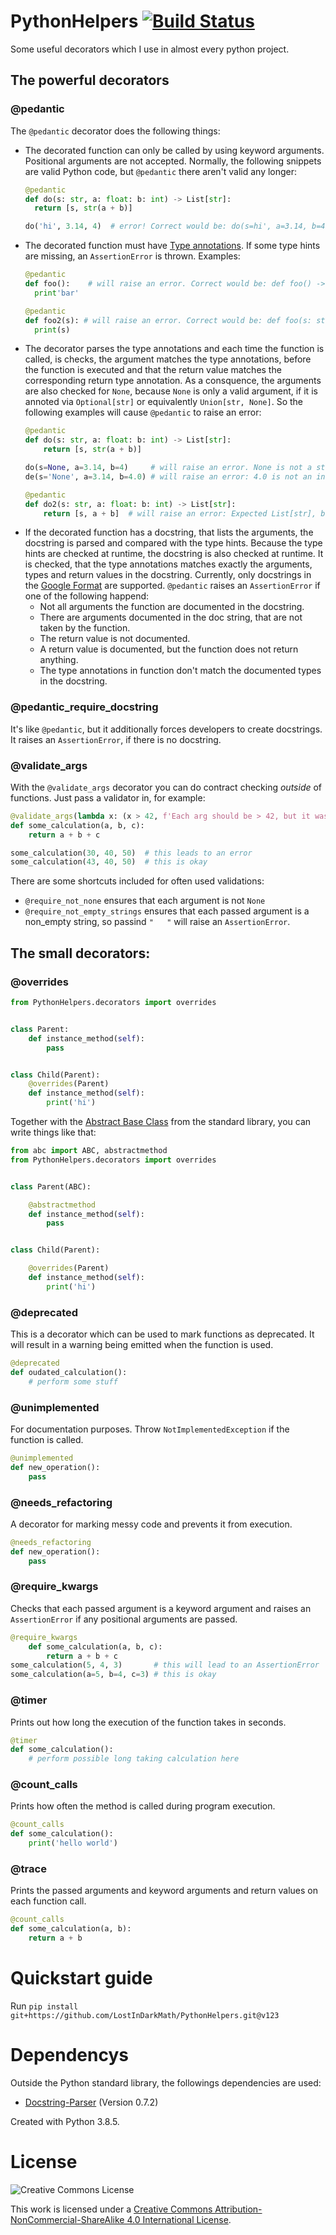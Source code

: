 # PythonHelpers [![Build Status](https://travis-ci.com/LostInDarkMath/PythonHelpers.svg?branch=master)](https://travis-ci.com/LostInDarkMath/PythonHelpers)
Some useful decorators which I use in almost every python project.

## The powerful decorators
### @pedantic
The `@pedantic` decorator does the following things:
- The decorated function can only be called by using keyword arguments. Positional arguments are not accepted. Normally, the following snippets are valid Python code, but `@pedantic` there aren't valid any longer:
  ```python
  @pedantic
  def do(s: str, a: float: b: int) -> List[str]:
    return [s, str(a + b)]

  do('hi', 3.14, 4)  # error! Correct would be: do(s=hi', a=3.14, b=4)
  ```
- The decorated function must have [Type annotations](https://docs.python.org/3/library/typing.html). If some type hints are missing, an `AssertionError` is thrown. Examples:
  ```python
  @pedantic
  def foo():    # will raise an error. Correct would be: def foo() -> None:
    print'bar'

  @pedantic
  def foo2(s): # will raise an error. Correct would be: def foo(s: str) -> None:
    print(s)
  ```
- The decorator parses the type annotations and each time the function is called, is checks, the argument matches the type annotations, before the function is executed and that the return value matches the corresponding return type annotation. As a consquence, the arguments are also checked for `None`, because `None` is only a valid argument, if it is annoted via `Optional[str]` or equivalently `Union[str, None]`. So the following examples will cause `@pedantic` to raise an error:
    ```python
    @pedantic
    def do(s: str, a: float: b: int) -> List[str]:
        return [s, str(a + b)]

    do(s=None, a=3.14, b=4)     # will raise an error. None is not a string.
    de(s='None', a=3.14, b=4.0) # will raise an error: 4.0 is not an int.

    @pedantic
    def do2(s: str, a: float: b: int) -> List[str]:
        return [s, a + b]  # will raise an error: Expected List[str], but a + b is a float
    ```
- If the decorated function has a docstring, that lists the arguments, the docstring is parsed and compared with the type hints. Because the type hints are checked at runtime, the docstring is also checked at runtime. It is checked, that the type annotations matches exactly the arguments, types and return values in the docstring. Currently, only docstrings in the [Google Format](https://google.github.io/styleguide/pyguide.html) are supported.
`@pedantic` raises an `AssertionError` if one of the following happend:
  - Not all arguments the function are documented in the docstring.
  - There are arguments documented in the doc string, that are not taken by the function.
  - The return value is not documented.
  - A return value is documented, but the function does not return anything.
  - The type annotations in function don't match the documented types in the docstring.

### @pedantic_require_docstring
It's like `@pedantic`, but it additionally forces developers to create docstrings. It raises an `AssertionError`, if there is no docstring.

### @validate_args
With the `@validate_args` decorator you can do contract checking *outside* of functions. Just pass a validator in, for example:
```python
@validate_args(lambda x: (x > 42, f'Each arg should be > 42, but it was {x}.'))
def some_calculation(a, b, c):
    return a + b + c

some_calculation(30, 40, 50)  # this leads to an error
some_calculation(43, 40, 50)  # this is okay
```
There are some shortcuts included for often used validations:
- `@require_not_none` ensures that each argument is not `None`
- `@require_not_empty_strings` ensures that each passed argument is a non_empty string, so passind `"   "` will raise an `AssertionError`.

## The small decorators:
### @overrides
```python
from PythonHelpers.decorators import overrides


class Parent:
    def instance_method(self):
        pass


class Child(Parent):
    @overrides(Parent)
    def instance_method(self):
        print('hi')
```
Together with the [Abstract Base Class](https://docs.python.org/3/library/abc.html) from the standard library, you can write things like that:

```python
from abc import ABC, abstractmethod
from PythonHelpers.decorators import overrides


class Parent(ABC):

    @abstractmethod
    def instance_method(self):
        pass


class Child(Parent):

    @overrides(Parent)
    def instance_method(self):
        print('hi')
```

### @deprecated
This is a decorator which can be used to mark functions as deprecated. It will result in a warning being emitted when the function is used.
```python
@deprecated
def oudated_calculation():
    # perform some stuff
```

### @unimplemented
For documentation purposes. Throw `NotImplementedException` if the function is called.
```python
@unimplemented
def new_operation():
    pass
```

### @needs_refactoring
A decorator for marking messy code and prevents it from execution.
```python
@needs_refactoring
def new_operation():
    pass
```

### @require_kwargs
Checks that each passed argument is a keyword argument and raises an `AssertionError` if any positional arguments are passed.
```python
@require_kwargs
    def some_calculation(a, b, c):
        return a + b + c
some_calculation(5, 4, 3)       # this will lead to an AssertionError
some_calculation(a=5, b=4, c=3) # this is okay
```

### @timer
Prints out how long the execution of the function takes in seconds.
```python
@timer
def some_calculation():
    # perform possible long taking calculation here
```

### @count_calls
Prints how often the method is called during program execution.
```python
@count_calls
def some_calculation():
    print('hello world')
```

### @trace
Prints the passed arguments and keyword arguments and return values on each function call.
```python
@count_calls
def some_calculation(a, b):
    return a + b
```

# Quickstart guide
Run `pip install git+https://github.com/LostInDarkMath/PythonHelpers.git@v123`

# Dependencys
Outside the Python standard library, the followings dependencies are used:
- [Docstring-Parser](https://github.com/rr-/docstring_parser) (Version 0.7.2)

Created with Python 3.8.5.

# License

![Creative Commons License](https://i.creativecommons.org/l/by-nc-sa/4.0/88x31.png)

This work is licensed under a
[Creative Commons Attribution-NonCommercial-ShareAlike 4.0 International License](http://creativecommons.org/licenses/by-nc-sa/4.0/).